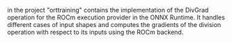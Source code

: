 in the project "orttraining" contains the implementation of the DivGrad operation for the ROCm execution provider in the ONNX Runtime. It handles different cases of input shapes and computes the gradients of the division operation with respect to its inputs using the ROCm backend.